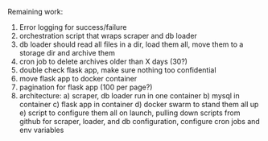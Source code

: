 Remaining work:

1) Error logging for success/failure
2) orchestration script that wraps scraper and db loader
3) db loader should read all files in a dir, load them all, move them to a storage dir and archive them
4) cron job to delete archives older than X days (30?)
5) double check flask app, make sure nothing too confidential
6) move flask app to docker container
7) pagination for flask app (100 per page?)
8) architecture:
a) scraper, db loader run in one container
b) mysql in container
c) flask app in container
d) docker swarm to stand them all up
e) script to configure them all on launch, pulling down scripts from github for scraper, loader, and db configuration, configure cron jobs and env variables